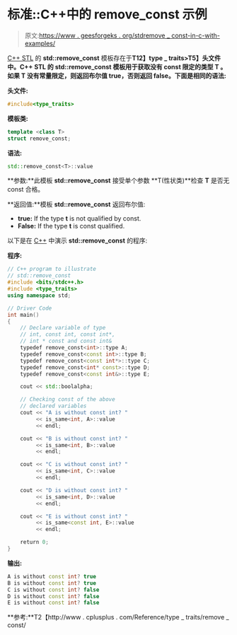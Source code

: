 # 标准::C++中的 remove_const 示例

> 原文:[https://www . geesforgeks . org/stdremove _ const-in-c-with-examples/](https://www.geeksforgeeks.org/stdremove_const-in-c-with-examples/)

[C++ STL](https://www.geeksforgeeks.org/the-c-standard-template-library-stl/) 的 **std::remove_const** 模板存在于**T12】type _ traits>T5】头文件中。C++ STL 的 **std::remove_const** 模板用于获取没有 const 限定的类型 **T** 。如果 **T** 没有常量限定，则返回布尔值 true，否则返回 false。下面是相同的语法:**

**头文件:**

```cpp
#include<type_traits>

```

**模板类:**

```cpp
template <class T>
struct remove_const;

```

**语法:**

```cpp
std::remove_const<T>::value

```

**参数:**此模板 **std::remove_const** 接受单个参数 **T(性状类)**检查 **T** 是否无 const 合格。

**返回值:**模板 **std::remove_const** 返回布尔值:

*   **true:** If the type **t** is not qualified by const.
*   **False:** If the type **t** is const qualified.

以下是在 [C++](https://www.geeksforgeeks.org/c-plus-plus/) 中演示 **std::remove_const** 的程序:

**程序:**

```cpp
// C++ program to illustrate
// std::remove_const
#include <bits/stdc++.h>
#include <type_traits>
using namespace std;

// Driver Code
int main()
{
    // Declare variable of type
    // int, const int, const int*,
    // int * const and const int&
    typedef remove_const<int>::type A;
    typedef remove_const<const int>::type B;
    typedef remove_const<const int*>::type C;
    typedef remove_const<int* const>::type D;
    typedef remove_const<const int&>::type E;

    cout << std::boolalpha;

    // Checking const of the above
    // declared variables
    cout << "A is without const int? "
         << is_same<int, A>::value
         << endl;

    cout << "B is without const int? "
         << is_same<int, B>::value
         << endl;

    cout << "C is without const int? "
         << is_same<int, C>::value
         << endl;

    cout << "D is without const int? "
         << is_same<int, D>::value
         << endl;

    cout << "E is without const int? "
         << is_same<const int, E>::value
         << endl;

    return 0;
}
```

**输出:**

```cpp
A is without const int? true
B is without const int? true
C is without const int? false
D is without const int? false
E is without const int? false

```

**参考:**T2【http://www . cplusplus . com/Reference/type _ traits/remove _ const/